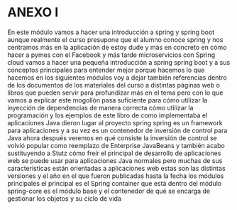 # ANEXO I

En este módulo vamos a hacer una introducción a spring y spring boot aunque realmente el curso presupone que el alumno conoce spring y nos centramos más en la aplicación de estoy dude y más en concreto en cómo hacer a pymes con el Facebook y más tarde microservicios con Spring cloud vamos a hacer una pequeña introducción a spring spring boot y a sus conceptos principales para entender mejor porque hacemos lo que hacemos en los siguientes módulos voy a dejar también referencias dentro de los documentos de los materiales del curso a distintas páginas web o libros que pueden servir para profundizar más en el tema pero con lo que vamos a explicar este mogollón pasa suficiente para cómo utilizar la inyección de dependencias de manera correcta cómo utilizar la programación y los ejemplos de este libro de como implementaba el aplicaciones Java dieron lugar al proyecto spring spring es un framework para aplicaciones y a su vez es un contenedor de inversión de control para Java ahora después veremos en qué consiste la inversión de control se volvió popular como reemplazo de Enterprise JavaBeans y también acabo sustituyendo a Stutz cómo freír el principal de desarrollo de aplicaciones web se puede usar para aplicaciones Java normales pero muchas de sus características están orientadas a aplicaciones web estas son las distintas versiones y el año en el que fueron publicadas hasta la fecha los módulos principales el principal es el Spring container que está dentro del módulo spring-core es el módulo base y el contenedor de qué se encarga de gestionar los objetos y su ciclo de vida

